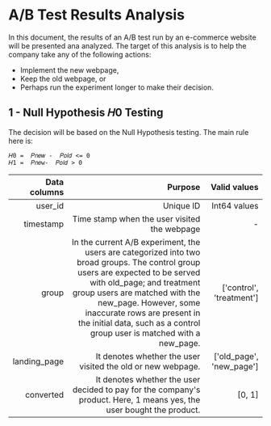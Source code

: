 # A/B Test Results Analysis
 In this document, the results of an A/B test run by an e-commerce website will be presented ana analyzed. The target of this analysis is to help the company take any of the following actions:
* Implement the new webpage,
* Keep the old webpage, or
* Perhaps run the experiment longer to make their decision.

## 1 - Null Hypothesis  𝐻0 Testing
The decision will be based on the Null Hypothesis testing. The main rule here is:
```
𝐻0 =  𝑃𝑛𝑒𝑤 -  𝑃𝑜𝑙𝑑 <= 0
𝐻1 =  𝑃𝑛𝑒w-  𝑃𝑜𝑙𝑑 > 0
```

| Data columns |                                                                                                                                                                                                                                                                                                                           Purpose |             Valid values |
|-------------:|----------------------------------------------------------------------------------------------------------------------------------------------------------------------------------------------------------------------------------------------------------------------------------------------------------------------------------:|-------------------------:|
|      user_id |                                                                                                                                                                                                                                                                                                                         Unique ID |             Int64 values |
|    timestamp |                                                                                                                                                                                                                                                                                      Time stamp when the user visited the webpage |                        - |
|        group | In the current A/B experiment, the users are categorized into two broad groups. The control group users are expected to be served with old_page; and treatment group users are matched with the new_page. However, some inaccurate rows are present in the initial data, such as a control group user is matched with a new_page. | ['control', 'treatment'] |
| landing_page |                                                                                                                                                                                                                                                                       It denotes whether the user visited the old or new webpage. | ['old_page', 'new_page'] |
|    converted |                                                                                                                                                                                                             It denotes whether the user decided to pay for the company's product. Here, 1 means yes, the user bought the product. |                   [0, 1] |
